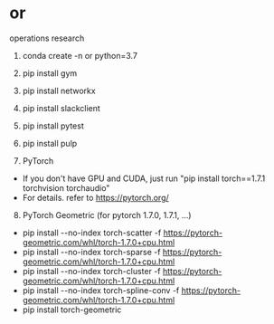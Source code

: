 # or
operations research

1. conda create -n or python=3.7

2. pip install gym

3. pip install networkx

4. pip install slackclient

5. pip install pytest

6. pip install pulp

7. PyTorch
  - If you don't have GPU and CUDA, just run "pip install torch==1.7.1 torchvision torchaudio"
  - For details. refer to https://pytorch.org/
  
8. PyTorch Geometric (for pytorch 1.7.0, 1.7.1, ...)
  - pip install --no-index torch-scatter -f https://pytorch-geometric.com/whl/torch-1.7.0+cpu.html
  - pip install --no-index torch-sparse -f https://pytorch-geometric.com/whl/torch-1.7.0+cpu.html
  - pip install --no-index torch-cluster -f https://pytorch-geometric.com/whl/torch-1.7.0+cpu.html
  - pip install --no-index torch-spline-conv -f https://pytorch-geometric.com/whl/torch-1.7.0+cpu.html
  - pip install torch-geometric
